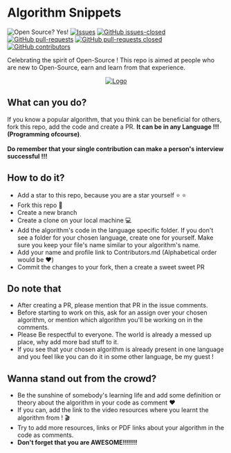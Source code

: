 # Algorithm Snippets
![Open Source? Yes!](https://badgen.net/badge/Open%20Source%20%3F/Yes%21/blue?icon=github) [![Issues](https://img.shields.io/github/issues/Nikzy7/Algorithm-Snippets)](https://github.com/Nikzy7/Algorithm-Snippets/issues) [![GitHub issues-closed](https://img.shields.io/github/issues-closed/Nikzy7/Algorithm-Snippets)](https://GitHub.com/Nikzy7/Algorithm-Snippets/issues?q=is%3Aissue+is%3Aclosed) [![GitHub pull-requests](https://img.shields.io/github/issues-pr/Nikzy7/Algorithm-Snippets)](https://GitHub.com/Nikzy7/Algorithm-Snippets/pull/) [![GitHub pull-requests closed](https://img.shields.io/github/issues-pr-closed/Nikzy7/Algorithm-Snippets)](https://GitHub.com/Nikzy7/Algorithm-Snippets/pull/) [![GitHub contributors](https://img.shields.io/github/contributors/Nikzy7/Algorithm-Snippets)](https://GitHub.com/Nikzy7/Algorithm-Snippets/graphs/contributors/)<br>



Celebrating the spirit of Open-Source ! This repo is aimed at people who are new to Open-Source, earn and learn from that experience.

<p align="center">
  <a href="https://hacktoberfest.digitalocean.com/">
    <img src="https://i.ibb.co/4FjRdbH/Logo-Sponsors-Light.png" alt="Logo">
  </a>
</p>

## What can you do?
If you know a popular algorithm, that you think can be beneficial for others, fork this repo, add the code and create a PR. **It can be in any Language !!! (Programming ofcourse)**.<br><br>
**Do remember that your single contribution can make a person's interview successful !!!**

## How to do it?
- Add a star to this repo, because you are a star yourself :star: :star:
- Fork this repo :fork_and_knife:
- Create a new branch
- Create a clone on your local machine :computer:
- Add the algorithm's code in the language specific folder. If you don't see a folder for your chosen language, create one for yourself. Make sure you keep your file's name similar to your algorithm's name.
- Add your name and profile link to Contributors.md (Alphabetical order would be :heart:)
- Commit the changes to your fork, then a create a sweet sweet PR

## Do note that
- After creating a PR, please mention that PR in the issue comments.
- Before starting to work on this, ask for an assign over your chosen algorithm, or mention which algorithm you'll be working on in the comments.
- Please Be respectful to everyone. The world is already a messed up place, why add more bad stuff to it.
- If you see that your chosen algorithm is already present in one language and you feel like you can do it in some other language, be my guest !

## Wanna stand out from the crowd?
- Be the sunshine of somebody's learning life and add some definition or theory about the algorithm in your code as comment :heart:
- If you can, add the link to the video resources where you learnt the algorithm from ! :clapper:
- Try to add more resources, links or PDF links about your algorithm in the code as comments.
- **Don't forget that you are AWESOME!!!!!!!**

